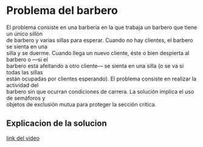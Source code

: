 # Problema del barbero

El problema consiste en una barbería en la que trabaja un barbero que tiene un único sillón   
de barbero y varias sillas para esperar. Cuando no hay clientes, el barbero se sienta en una   
silla y se duerme. Cuando llega un nuevo cliente, éste o bien despierta al barbero o —si el   
barbero está afeitando a otro cliente— se sienta en una silla (o se va si todas las sillas   
están ocupadas por clientes esperando). El problema consiste en realizar la actividad del   
barbero sin que ocurran condiciones de carrera. La solución implica el uso de semáforos y   
objetos de exclusión mutua para proteger la sección crítica.

## Explicacion de la solucion

[link del video](https://miucateciedu-my.sharepoint.com/:v:/g/personal/20210840_miucateci_edu_do/ETtGLinp_X1BlswDydEvicwB4gv-AFSGa4VgbGh4VwwVbA?e=dLlft0)



